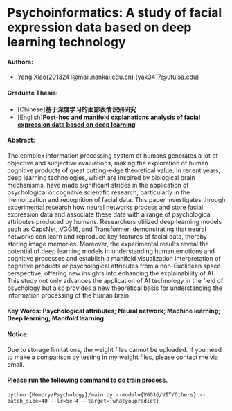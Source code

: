 # Psychoinformatics: A study of facial expression data based on deep learning technology

#### Authors: 
- [Yang Xiao](https://scholar.google.co.uk/citations?hl=zh-TW&user=FvnT29sAAAAJ)(2013241@mail.nankai.edu.cn) (yax3417@utulsa.edu)

#### Graduate Thesis: 
 - [Chinese]**基于深度学习的面部表情识别研究**
 - [English]**[Post-hoc and manifold explanations analysis of facial expression data based on deep learning](https://arxiv.org/submit/5511167/view)**

#### Abstract: 
The complex information processing system of humans generates a lot of objective and subjective evaluations, making the exploration of human cognitive products of great cutting-edge theoretical value. In recent years, deep learning technologies, which are inspired by biological brain mechanisms, have made significant strides in the application of psychological or cognitive scientific research, particularly in the memorization and recognition of facial data. This paper investigates through experimental research how neural networks process and store facial expression data and associate these data with a range of psychological attributes produced by humans. Researchers utilized deep learning models such as CapsNet, VGG16, and Transformer, demonstrating that neural networks can learn and reproduce key features of facial data, thereby storing image memories. Moreover, the experimental results reveal the potential of deep learning models in understanding human emotions and cognitive processes and establish a manifold visualization interpretation of cognitive products or psychological attributes from a non-Euclidean space perspective, offering new insights into enhancing the explainability of AI. This study not only advances the application of AI technology in the field of psychology but also provides a new theoretical basis for understanding the information processing of the human brain.

#### Key Words: Psychological attributes; Neural network; Machine learning; Deep learning; Manifold learning

#### Notice: 
Due to storage limitations, the weight files cannot be uploaded. If you need to make a comparison by testing in my weight files, please contact me via email.

#### Please run the following command to do train process.
```
python {Memory/Psychology}/main.py --model={VGG16/VIT/Others} --batch_size=40 --lr=5e-4 --target={whatyoupredict} 
```


